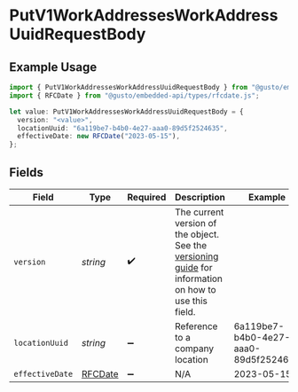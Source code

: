 # PutV1WorkAddressesWorkAddressUuidRequestBody

## Example Usage

```typescript
import { PutV1WorkAddressesWorkAddressUuidRequestBody } from "@gusto/embedded-api/models/operations/putv1workaddressesworkaddressuuid.js";
import { RFCDate } from "@gusto/embedded-api/types/rfcdate.js";

let value: PutV1WorkAddressesWorkAddressUuidRequestBody = {
  version: "<value>",
  locationUuid: "6a119be7-b4b0-4e27-aaa0-89d5f2524635",
  effectiveDate: new RFCDate("2023-05-15"),
};
```

## Fields

| Field                                                                                                                                                             | Type                                                                                                                                                              | Required                                                                                                                                                          | Description                                                                                                                                                       | Example                                                                                                                                                           |
| ----------------------------------------------------------------------------------------------------------------------------------------------------------------- | ----------------------------------------------------------------------------------------------------------------------------------------------------------------- | ----------------------------------------------------------------------------------------------------------------------------------------------------------------- | ----------------------------------------------------------------------------------------------------------------------------------------------------------------- | ----------------------------------------------------------------------------------------------------------------------------------------------------------------- |
| `version`                                                                                                                                                         | *string*                                                                                                                                                          | :heavy_check_mark:                                                                                                                                                | The current version of the object. See the [versioning guide](https://docs.gusto.com/embedded-payroll/docs/idempotency) for information on how to use this field. |                                                                                                                                                                   |
| `locationUuid`                                                                                                                                                    | *string*                                                                                                                                                          | :heavy_minus_sign:                                                                                                                                                | Reference to a company location                                                                                                                                   | 6a119be7-b4b0-4e27-aaa0-89d5f2524635                                                                                                                              |
| `effectiveDate`                                                                                                                                                   | [RFCDate](../../types/rfcdate.md)                                                                                                                                 | :heavy_minus_sign:                                                                                                                                                | N/A                                                                                                                                                               | 2023-05-15                                                                                                                                                        |